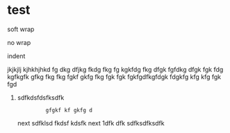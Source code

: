 # test




soft wrap



no wrap

indent 

jkjkjlj
kjhkhjhkd fg dkg dfjkg fkdg fkg fg kgkfdg fkg dfgk fgfdkg dfgk fgk fdg kgfkgfk gfkg fkg fkg fgkf gkfg fkg fgk fgk fgkfgdfkgfdgk fdgkfg kfg kfg fgk fgd



1. sdfkdsfdsfksdfk		

				gfgkf kf gkfg d 


	next sdfklsd fkdsf kdsfk 
        next 1dfk dfk
	sdfksdfksdfk





